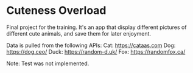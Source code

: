 # Cuteness Overload
Final project for the training. It's an app that display different pictures of different cute animals, and save them for later enjoyment.

Data is pulled from the following APIs:
Cat: https://cataas.com
Dog: https://dog.ceo/
Duck: https://random-d.uk/
Fox: https://randomfox.ca/

Note: Test was not implemented.
